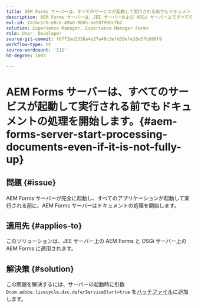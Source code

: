 ```yaml
---
title: AEM Forms サーバーは、すべてのサービスが起動して実行される前でもドキュメントの処理を開始します。
description: AEM Forms サーバーは、JEE サーバーおよび OSGi サーバー上ですべてのサービスが起動して実行される前でも、ドキュメントの処理を開始します。
exl-id: 1a1bc1cb-e0ce-49a0-9b05-ae59f900cfb2
solution: Experience Manager, Experience Manager Forms
role: User, Developer
source-git-commit: f6771bd1338a4e27a48c3efd39efe18e57cb98f9
workflow-type: ht
source-wordcount: '111'
ht-degree: 100%

---
```


# AEM Forms サーバーは、すべてのサービスが起動して実行される前でもドキュメントの処理を開始します。{#aem-forms-server-start-processing-documents-even-if-it-is-not-fully-up}

## 問題 {#issue}

<!--When user restarts AEM Forms server, the current calling processes or services still continue such as rendering PDF documents and more. It causes the restart of the AEM Forms server to not startup correctly.-->

AEM Forms サーバーが完全に起動し、すべてのアプリケーションが起動して実行される前に、AEM Forms サーバーはドキュメントの処理を開始します。


## 適用先 {#applies-to}

このソリューションは、JEE サーバー上の AEM Forms と OSGi サーバー上の AEM Forms に適用されます。

## 解決策 {#solution}

この問題を解決するには、サーバーの起動時に引数 `Dcom.adobe.livecycle.dsc.deferServiceStart=true` を[バッチファイル](https://experienceleague.adobe.com/ja/docs/experience-manager-65/content/implementing/deploying/deploying/command-line-start-and-stop#windows-platform-start-bat-script-example)に追加します。
